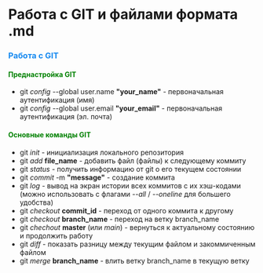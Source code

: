 # Работа с GIT и файлами формата .md

### <font color="#1589F0">Работа с GIT</font>
#### <font color="green">Преднастройка GIT</font>

* git *config* --global user.name **"your_name"** - первоначальная аутентификация (имя)
* git *config* --global user.email **"your_email"** - первоначальная аутентификация (эл. почта)

#### <font color="green">Основные команды GIT</font>
* git *init* - инициализация локального репозитория
* git *add* **file_name** - добавить файл (файлы) к следующему коммиту
* git *status* - получить информацию от git о его текущем состоянии
* git *commit* -m **"message"** - создание коммита
* git *log* - вывод на экран истории всех коммитов с их хэш-кодами (можно использовать с флагами *--all* / *--oneline* для большего удобства)
* git *checkout* **commit_id** - переход от одного коммита к другому
* git *checkout* **branch_name** - переход на ветку branch_name
* git *chechout* **master** (или *main*) - вернуться к актуальному состоянию и продолжить работу
* git *diff* - показать разницу между текущим файлом и закоммиченным файлом
* git *merge* **branch_name** - влить ветку branch_name в текущую ветку
